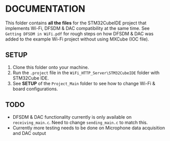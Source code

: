 # DOCUMENTATION

This folder contains **all the files** for the STM32CubeIDE project that implements Wi-Fi, DFSDM & DAC compatibility at the same time. 
See `Getting DFSDM in WiFi.pdf` for rough steps on how DFSDM & DAC was added to the example Wi-Fi project without using MXCube (IOC file).


## SETUP

1. Clone this folder onto your machine.
2. Run the `.project` file in the `WiFi_HTTP_Server\STM32CubeIDE` folder with STM32Cube IDE.
3. See **SETUP** of the `Project_Main` folder to see how to change Wi-Fi & board configurations.

## TODO
- DFSDM & DAC functionality currently is only available on `receiving_main.c`. Need to change  `sending_main.c` to match this.
- Currently more testing needs to be done on Microphone data acquisition and DAC output
